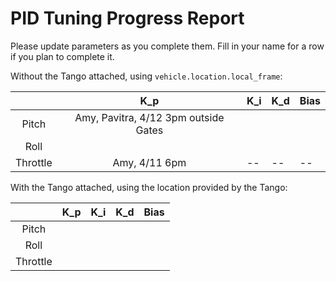 # PID Tuning Progress Report

Please update parameters as you complete them. Fill in your name for a row if you plan to complete it.

Without the Tango attached, using ``vehicle.location.local_frame``:

|          | K_p | K_i | K_d | Bias |
|:--------:|:---:|-----|-----|------|
|   Pitch  |    Amy, Pavitra, 4/12 3pm outside Gates |     |     |      |
|   Roll   |     |     |     |      |
| Throttle |  Amy, 4/11 6pm  | -- |-- | --               |
  

With the Tango attached, using the location provided by the Tango:

|          | K_p | K_i | K_d | Bias |
|:--------:|:---:|-----|-----|------|
|   Pitch  |     |     |     |      |
|   Roll   |     |     |     |      |
| Throttle |     |     |     |      |
